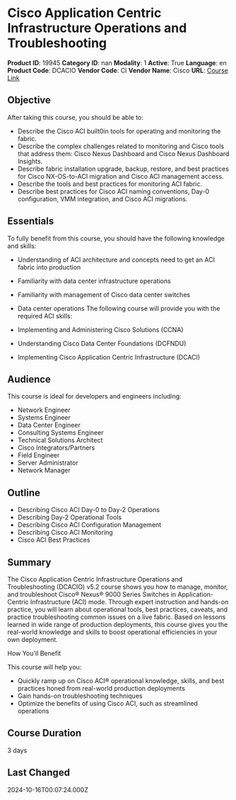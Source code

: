 # Cisco Application Centric Infrastructure Operations and Troubleshooting

**Product ID**: 19945
**Category ID**: nan
**Modality**: 1
**Active**: True
**Language**: en
**Product Code**: DCACIO
**Vendor Code**: CI
**Vendor Name**: Cisco
**URL**: [Course Link](https://www.fastlaneus.com/course/cisco-dcacio)

## Objective
After taking this course, you should be able to:


- Describe the Cisco ACI built0in tools for operating and monitoring the fabric.
- Describe the complex challenges related to monitoring and Cisco tools that address them: Cisco Nexus Dashboard and Cisco Nexus Dashboard Insights.
- Describe fabric installation upgrade, backup, restore, and best practices for Cisco NX-OS-to-ACI migration and Cisco ACI management access.
- Describe the tools and best practices for monitoring ACI fabric.
- Describe best practices for Cisco ACI naming conventions, Day-0 configuration, VMM integration, and Cisco ACI migrations.

## Essentials
To fully benefit from this course, you should have the following knowledge and skills:


- Understanding of ACI architecture and concepts need to get an ACI fabric into production
- Familiarity with data center infrastructure operations
- Familiarity with management of Cisco data center switches
- Data center operations
The following course will provide you with the required ACI skills:


- Implementing and Administering Cisco Solutions (CCNA)
- Understanding Cisco Data Center Foundations (DCFNDU)
- Implementing Cisco Application Centric Infrastructure (DCACI)

## Audience
This course is ideal for developers and engineers including:


- Network Engineer
- Systems Engineer
- Data Center Engineer
- Consulting Systems Engineer
- Technical Solutions Architect
- Cisco Integrators/Partners
- Field Engineer
- Server Administrator
- Network Manager

## Outline
- Describing Cisco ACI Day-0 to Day-2 Operations
- Describing Day-2 Operational Tools
- Describing Cisco ACI Configuration Management
- Describing Cisco ACI Monitoring
- Cisco ACI Best Practices

## Summary
The Cisco Application Centric Infrastructure Operations and Troubleshooting (DCACIO) v5.2 course shows you how to manage, monitor, and troubleshoot Cisco® Nexus® 9000 Series Switches in Application-Centric Infrastructure (ACI) mode. Through expert instruction and hands-on practice, you will learn about operational tools, best practices, caveats, and practice troubleshooting common issues on a live fabric. Based on lessons learned in wide range of production deployments, this course gives you the real-world knowledge and skills to boost operational efficiencies in your own deployment.

How You'll Benefit


This course will help you:


- Quickly ramp up on Cisco ACI® operational knowledge, skills, and best practices honed from real-world production deployments
- Gain hands-on troubleshooting techniques
- Optimize the benefits of using Cisco ACI, such as streamlined operations

## Course Duration
3 days

## Last Changed
2024-10-16T00:07:24.000Z
